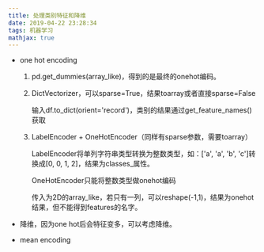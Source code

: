 ```yaml
---
title: 处理类别特征和降维
date: 2019-04-22 23:28:34
tags: 机器学习
mathjax: true
---
```


- one hot encoding

  1. pd.get_dummies(array_like)，得到的是最终的onehot编码。

  2. DictVectorizer，可以sparse=True，结果toarray或者直接sparse=False

     输入df.to_dict(orient='record')，类别的结果通过get_feature_names()获取

  3. LabelEncoder + OneHotEncoder（同样有sparse参数，需要toarray）

     LabelEncoder将单列字符串类型转换为整数类型，如：['a', 'a', 'b', 'c']转换成[0, 0, 1, 2]，结果为classes_属性。

     OneHotEncoder只能将整数类型做onehot编码

     传入为2D的array_like，若只有一列，可以reshape(-1,1)，结果为onehot结果，但不能得到features的名字。

- 降维，因为one hot后会特征变多，可以考虑降维。

- mean encoding

     

     